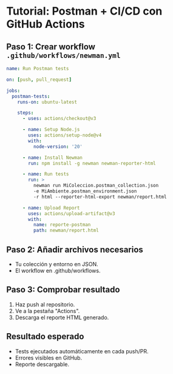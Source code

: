 # Tutorial: Postman + CI/CD con GitHub Actions

## Paso 1: Crear workflow `.github/workflows/newman.yml`
```yaml
name: Run Postman tests

on: [push, pull_request]

jobs:
  postman-tests:
    runs-on: ubuntu-latest

    steps:
      - uses: actions/checkout@v3

      - name: Setup Node.js
        uses: actions/setup-node@v4
        with:
          node-version: '20'

      - name: Install Newman
        run: npm install -g newman newman-reporter-html

      - name: Run tests
        run: >
          newman run MiColeccion.postman_collection.json
          -e MiAmbiente.postman_environment.json
          -r html --reporter-html-export newman/report.html

      - name: Upload Report
        uses: actions/upload-artifact@v3
        with:
          name: reporte-postman
          path: newman/report.html
```

## Paso 2: Añadir archivos necesarios

- Tu colección y entorno en JSON.
- El workflow en .github/workflows.


## Paso 3: Comprobar resultado

1. Haz push al repositorio.
2. Ve a la pestaña "Actions".
3. Descarga el reporte HTML generado.

## Resultado esperado

- Tests ejecutados automáticamente en cada push/PR.
- Errores visibles en GitHub.
- Reporte descargable.
